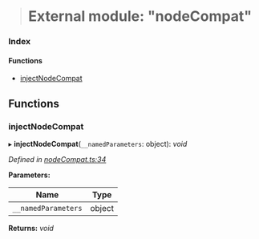 > # External module: "nodeCompat"

### Index

#### Functions

* [injectNodeCompat](_nodecompat_.md#injectnodecompat)

## Functions

###  injectNodeCompat

▸ **injectNodeCompat**(`__namedParameters`: object): *void*

*Defined in [nodeCompat.ts:34](https://github.com/polkadot-js/api/blob/1a80bde/packages/api/src/nodeCompat.ts#L34)*

**Parameters:**

Name | Type |
------ | ------ |
`__namedParameters` | object |

**Returns:** *void*
